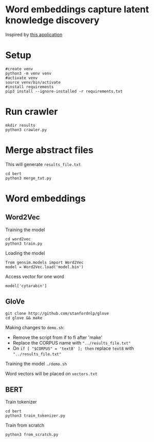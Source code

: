 # Word embeddings capture latent knowledge discovery
Inspired by [this application](https://github.com/materialsintelligence/mat2vec)

# Setup
```
#create venv
python3 -m venv venv
#activate venv
source venv/bin/activate
#install requirements
pip3 install --ignore-installed -r requirements.txt
```

# Run crawler
```
mkdir results
python3 crawler.py
```

# Merge abstract files
This will generate `results_file.txt` 
```
cd bert
python3 merge_txt.py 
```

# Word embeddings

## Word2Vec
Training the model
```
cd word2vec
python3 train.py
```
Loading the model
```
from gensim.models import Word2Vec
model = Word2Vec.load('model.bin')
```
Access vector for one word
```
model['cytarabin']
```

## GloVe
```
git clone http://github.com/stanfordnlp/glove
cd glove && make
```
Making changes to `demo.sh`:
- Remove the script from if to fi after 'make'
- Replace the CORPUS name with `"../results_file.txt"`
- On `if [ "$CORPUS" = 'text8' ]; then` replace `text8` with `"../results_file.txt"`

Training the model
```./demo.sh```

Word vectors will be placed on `vectors.txt` 

## BERT
Train tokenizer
```
cd bert
python3 train_tokenizer.py
```

Train from scratch
```
python3 from_scratch.py
```




